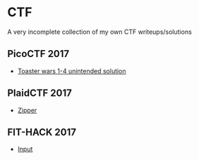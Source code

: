 # CTF

A very incomplete collection of my own CTF writeups/solutions

## PicoCTF 2017
- [Toaster wars 1-4 unintended solution](PicoCTF-2017/Toaster_Wars_1-4_unintended_solution.md)

## PlaidCTF 2017
- [Zipper](PlaidCTF-2017/Misc/Zipper-50pts.md)

## FIT-HACK 2017
- [Input](FIT-HACK-2017/Input.md)

